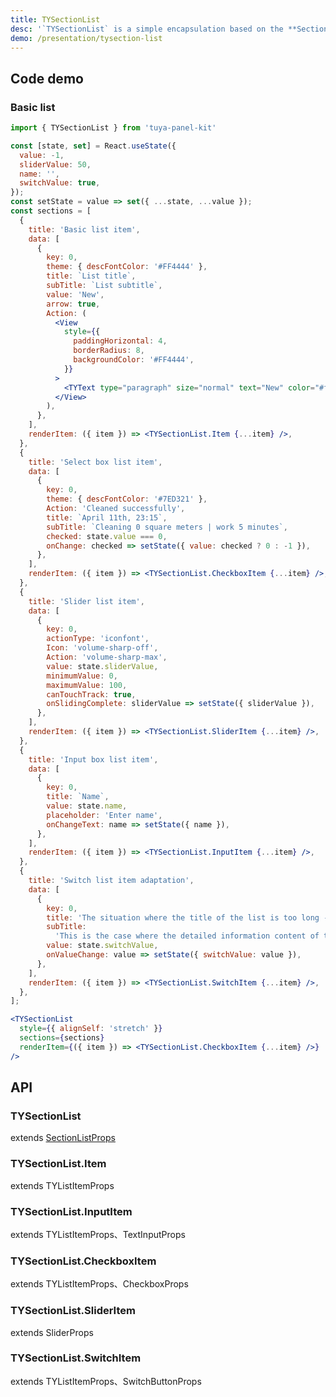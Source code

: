 ```yaml
---
title: TYSectionList
desc: '`TYSectionList` is a simple encapsulation based on the **SectionList** component that comes with RN, so this component can reuse all [SectionList properties](https://facebook.github.io/react-native/docs/sectionlist#props).<br/>When you need a list, you only need to pass **sections** to customize the corresponding list item. If there is a **title** field, there will be a default **SectionHeader**, and all the values ​​in the **data** will be used as **props** is passed to the **TYSectionList.Item** component.<br/>If you need to customize the list items, you can override **renderItem** for **TYSectionList**. If the list items of a certain section need to be customized, you can add **renderItem** to **sections** to customize the list items for that section. Only a few items need to be customized, so you can even pass in **renderItem** in the **data** field to customize the list item component.'
demo: /presentation/tysection-list
---
```


## Code demo

### Basic list

```jsx
import { TYSectionList } from 'tuya-panel-kit'

const [state, set] = React.useState({
  value: -1,
  sliderValue: 50,
  name: '',
  switchValue: true,
});
const setState = value => set({ ...state, ...value });
const sections = [
  {
    title: 'Basic list item',
    data: [
      {
        key: 0,
        theme: { descFontColor: '#FF4444' },
        title: `List title`,
        subTitle: `List subtitle`,
        value: 'New',
        arrow: true,
        Action: (
          <View
            style={{
              paddingHorizontal: 4,
              borderRadius: 8,
              backgroundColor: '#FF4444',
            }}
          >
            <TYText type="paragraph" size="normal" text="New" color="#fff" />
          </View>
        ),
      },
    ],
    renderItem: ({ item }) => <TYSectionList.Item {...item} />,
  },
  {
    title: 'Select box list item',
    data: [
      {
        key: 0,
        theme: { descFontColor: '#7ED321' },
        Action: 'Cleaned successfully',
        title: `April 11th, 23:15`,
        subTitle: `Cleaning 0 square meters | work 5 minutes`,
        checked: state.value === 0,
        onChange: checked => setState({ value: checked ? 0 : -1 }),
      },
    ],
    renderItem: ({ item }) => <TYSectionList.CheckboxItem {...item} />,
  },
  {
    title: 'Slider list item',
    data: [
      {
        key: 0,
        actionType: 'iconfont',
        Icon: 'volume-sharp-off',
        Action: 'volume-sharp-max',
        value: state.sliderValue,
        minimumValue: 0,
        maximumValue: 100,
        canTouchTrack: true,
        onSlidingComplete: sliderValue => setState({ sliderValue }),
      },
    ],
    renderItem: ({ item }) => <TYSectionList.SliderItem {...item} />,
  },
  {
    title: 'Input box list item',
    data: [
      {
        key: 0,
        title: `Name`,
        value: state.name,
        placeholder: 'Enter name',
        onChangeText: name => setState({ name }),
      },
    ],
    renderItem: ({ item }) => <TYSectionList.InputItem {...item} />,
  },
  {
    title: 'Switch list item adaptation',
    data: [
      {
        key: 0,
        title: 'The situation where the title of the list is too long --- ',
        subTitle:
          'This is the case where the detailed information content of this list is too long',
        value: state.switchValue,
        onValueChange: value => setState({ switchValue: value }),
      },
    ],
    renderItem: ({ item }) => <TYSectionList.SwitchItem {...item} />,
  },
];

<TYSectionList
  style={{ alignSelf: 'stretch' }}
  sections={sections}
  renderItem={({ item }) => <TYSectionList.CheckboxItem {...item} />}
/>
```

## API

### TYSectionList

extends [SectionListProps](https://reactnative.dev/docs/sectionlist#props)

<API name="TYSectionListProps"></API>

### TYSectionList.Item

extends <HLink to="TYListItem">TYListItemProps</HLink>

<API name="TYListItemProps"></API>

### TYSectionList.InputItem

extends <HLink to="TYListItem#api">TYListItemProps</HLink>、<HLink to="https://reactnative.dev/docs/textinput#props">TextInputProps</HLink>

<API name="TYSectionInputProps"></API>

### TYSectionList.CheckboxItem

extends <HLink to="TYListItem#api">TYListItemProps</HLink>、<HLink to="Checkbox#api">CheckboxProps</HLink>

<API name="TYListItemProps"></API>

### TYSectionList.SliderItem

extends <HLink to="Slider#api">SliderProps</HLink>

<API name="TYSectionSliderProps"></API>

### TYSectionList.SwitchItem

extends <HLink to="TYListItem#api">TYListItemProps</HLink>、<HLink to="SwitchButton#api">SwitchButtonProps</HLink>
